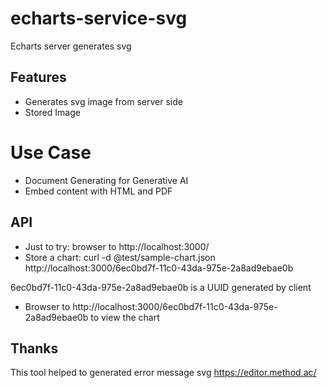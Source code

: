 # echarts-service-svg
Echarts server generates svg

## Features
* Generates svg image from server side
* Stored Image
# Use Case
* Document Generating for Generative AI
* Embed content with HTML and PDF


## API
* Just to try: browser to http://localhost:3000/
* Store a chart: curl  -d @test/sample-chart.json http://localhost:3000/6ec0bd7f-11c0-43da-975e-2a8ad9ebae0b

6ec0bd7f-11c0-43da-975e-2a8ad9ebae0b is a UUID generated by client

* Browser to http://localhost:3000/6ec0bd7f-11c0-43da-975e-2a8ad9ebae0b to view the chart


## Thanks

This tool helped to generated error message svg
https://editor.method.ac/


